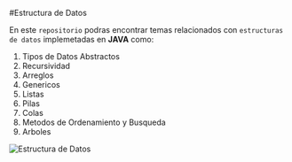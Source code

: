 #Estructura de Datos

En este `repositorio` podras encontrar temas relacionados con `estructuras de datos` implemetadas en **JAVA** como:

1. Tipos de Datos Abstractos
2. Recursividad
3. Arreglos
4. Genericos
5. Listas
6. Pilas
7. Colas
8. Metodos de Ordenamiento y Busqueda
9. Arboles

![Estructura de Datos](.\images\base_datos.jpg)
